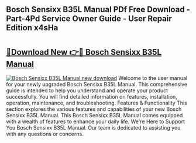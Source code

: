 ## Bosch Sensixx B35L Manual PDf Free Download - Part-4Pd Service Owner Guide - User Repair Edition x4sHa

# <h2><a href="http://cf22379.oget.top/?id=Bosch+Sensixx+B35L+Manual">🔗Download New 👉🔴 Bosch Sensixx B35L Manual</a></h2>

[![Bosch Sensixx B35L Manual new download](https://i.imgur.com/5g1atiW.png)](http://cf22379.oget.top/?id=Bosch+Sensixx+B35L+Manual)
Welcome to the user manual for your newly upgraded Bosch Sensixx B35L Manual. This comprehensive guide is intended to help you understand and operate your product successfully. You will find detailed information on features, installation, operation, maintenance, and troubleshooting. Features & Functionality This section explores the various features and capabilities of your new Bosch Sensixx B35L Manual. This Bosch Sensixx B35L Manual comes equipped with a wealth of features to enhance your daily life. We're Here to Support You Bosch Sensixx B35L Manual. Our team is dedicated to assisting you with any questions or concerns.
